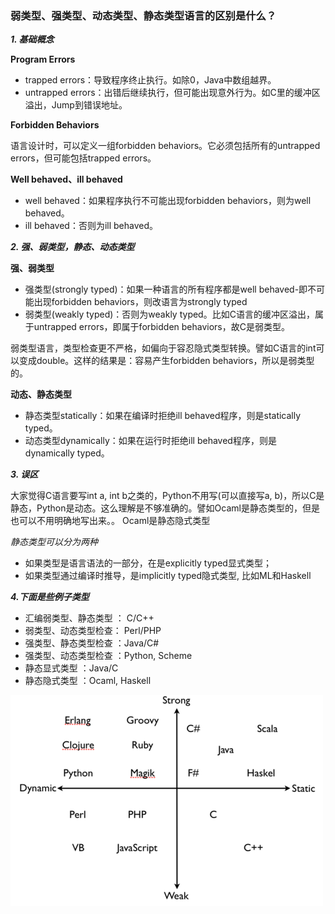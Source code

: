 ### 弱类型、强类型、动态类型、静态类型语言的区别是什么？

***1. 基础概念***

**Program Errors**

* trapped errors：导致程序终止执行。如除0，Java中数组越界。
* untrapped errors：出错后继续执行，但可能出现意外行为。如C里的缓冲区溢出，Jump到错误地址。

**Forbidden Behaviors**

语言设计时，可以定义一组forbidden behaviors。它必须包括所有的untrapped errors，但可能包括trapped errors。

**Well behaved、ill behaved**

* well behaved：如果程序执行不可能出现forbidden behaviors，则为well behaved。
* ill behaved：否则为ill behaved。

***2. 强、弱类型，静态、动态类型***

**强、弱类型**

* 强类型(strongly typed)：如果一种语言的所有程序都是well behaved-即不可能出现forbidden behaviors，则改语言为strongly typed
* 弱类型(weakly typed)：否则为weakly typed。比如C语言的缓冲区溢出，属于untrapped errors，即属于forbidden behaviors，故C是弱类型。

弱类型语言，类型检查更不严格，如偏向于容忍隐式类型转换。譬如C语言的int可以变成double。这样的结果是：容易产生forbidden behaviors，所以是弱类型的。

**动态、静态类型**

* 静态类型statically：如果在编译时拒绝ill behaved程序，则是statically typed。
* 动态类型dynamically：如果在运行时拒绝ill behaved程序，则是dynamically typed。

***3. 误区***

大家觉得C语言要写int a, int b之类的，Python不用写(可以直接写a, b)，所以C是静态，Python是动态。这么理解是不够准确的。譬如Ocaml是静态类型的，但是也可以不用明确地写出来。。 Ocaml是静态隐式类型

*静态类型可以分为两种*

* 如果类型是语言语法的一部分，在是explicitly typed显式类型；
* 如果类型通过编译时推导，是implicitly typed隐式类型, 比如ML和Haskell

***4.下面是些例子类型***

* 汇编弱类型、静态类型 ： C/C++
* 弱类型、动态类型检查： Perl/PHP
* 强类型、静态类型检查 ：Java/C#
* 强类型、动态类型检查 ：Python, Scheme
* 静态显式类型 ：Java/C
* 静态隐式类型 ：Ocaml, Haskell

![ProgramType.png](images/ProgramType.png)
